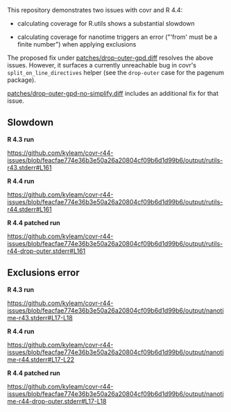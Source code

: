 
This repository demonstrates two issues with covr and R 4.4:

 * calculating coverage for R.utils shows a substantial slowdown

 * calculating coverage for nanotime triggers an error ("'from' must
   be a finite number") when applying exclusions

The proposed fix under [patches/drop-outer-gpd.diff][f1] resolves the
above issues.  However, it surfaces a currently unreachable bug in
covr's `split_on_line_directives` helper (see the `drop-outer` case
for the pagenum package).

[patches/drop-outer-gpd-no-simplify.diff][f2] includes an additional
fix for that issue.

[f1]: /patches/drop-outer-gpd.diff
[f2]: /patches/drop-outer-gpd-no-simplify.diff


Slowdown
--------

**R 4.3 run**

https://github.com/kyleam/covr-r44-issues/blob/feacfae774e36b3e50a26a20804cf09b6d1d99b6/output/rutils-r43.stderr#L161

**R 4.4 run**

https://github.com/kyleam/covr-r44-issues/blob/feacfae774e36b3e50a26a20804cf09b6d1d99b6/output/rutils-r44.stderr#L161

**R 4.4 patched run**

https://github.com/kyleam/covr-r44-issues/blob/feacfae774e36b3e50a26a20804cf09b6d1d99b6/output/rutils-r44-drop-outer.stderr#L161


Exclusions error
----------------

**R 4.3 run**

https://github.com/kyleam/covr-r44-issues/blob/feacfae774e36b3e50a26a20804cf09b6d1d99b6/output/nanotime-r43.stderr#L17-L18

**R 4.4 run**

https://github.com/kyleam/covr-r44-issues/blob/feacfae774e36b3e50a26a20804cf09b6d1d99b6/output/nanotime-r44.stderr#L17-L22

**R 4.4 patched run**

https://github.com/kyleam/covr-r44-issues/blob/feacfae774e36b3e50a26a20804cf09b6d1d99b6/output/nanotime-r44-drop-outer.stderr#L17-L18
